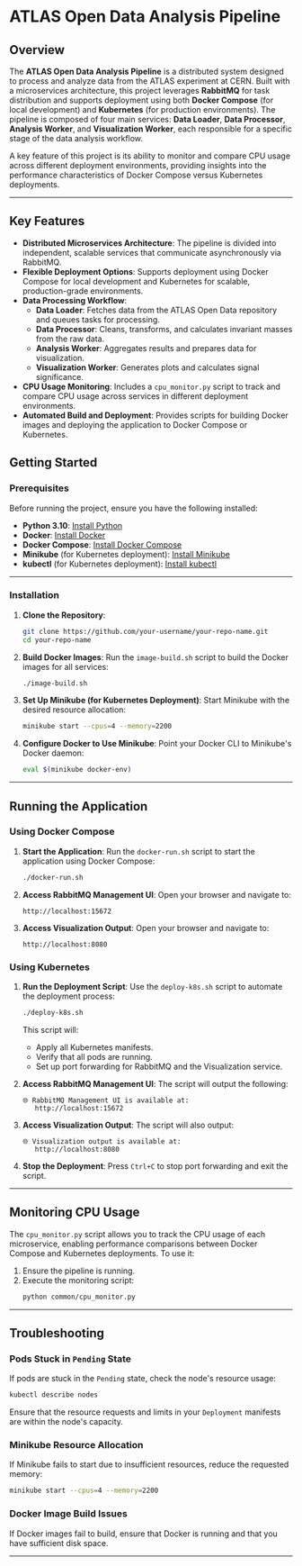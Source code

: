 
# ATLAS Open Data Analysis Pipeline

## Overview
The **ATLAS Open Data Analysis Pipeline** is a distributed system designed to process and analyze data from the ATLAS experiment at CERN. Built with a microservices architecture, this project leverages **RabbitMQ** for task distribution and supports deployment using both **Docker Compose** (for local development) and **Kubernetes** (for production environments). The pipeline is composed of four main services: **Data Loader**, **Data Processor**, **Analysis Worker**, and **Visualization Worker**, each responsible for a specific stage of the data analysis workflow.

A key feature of this project is its ability to monitor and compare CPU usage across different deployment environments, providing insights into the performance characteristics of Docker Compose versus Kubernetes deployments.

---

## Key Features
- **Distributed Microservices Architecture**: The pipeline is divided into independent, scalable services that communicate asynchronously via RabbitMQ.
- **Flexible Deployment Options**: Supports deployment using Docker Compose for local development and Kubernetes for scalable, production-grade environments.
- **Data Processing Workflow**:
  - **Data Loader**: Fetches data from the ATLAS Open Data repository and queues tasks for processing.
  - **Data Processor**: Cleans, transforms, and calculates invariant masses from the raw data.
  - **Analysis Worker**: Aggregates results and prepares data for visualization.
  - **Visualization Worker**: Generates plots and calculates signal significance.
- **CPU Usage Monitoring**: Includes a `cpu_monitor.py` script to track and compare CPU usage across services in different deployment environments.
- **Automated Build and Deployment**: Provides scripts for building Docker images and deploying the application to Docker Compose or Kubernetes.


## Getting Started

### Prerequisites
Before running the project, ensure you have the following installed:
- **Python 3.10**: [Install Python](https://www.python.org/downloads/)
- **Docker**: [Install Docker](https://docs.docker.com/get-docker/)
- **Docker Compose**: [Install Docker Compose](https://docs.docker.com/compose/install/)
- **Minikube** (for Kubernetes deployment): [Install Minikube](https://minikube.sigs.k8s.io/docs/start/)
- **kubectl** (for Kubernetes deployment): [Install kubectl](https://kubernetes.io/docs/tasks/tools/install-kubectl/)

---

### Installation
1. **Clone the Repository**:
   ```bash
   git clone https://github.com/your-username/your-repo-name.git
   cd your-repo-name
   ```

2. **Build Docker Images**:
   Run the `image-build.sh` script to build the Docker images for all services:
   ```bash
   ./image-build.sh
   ```

3. **Set Up Minikube (for Kubernetes Deployment)**:
   Start Minikube with the desired resource allocation:
   ```bash
   minikube start --cpus=4 --memory=2200
   ```

4. **Configure Docker to Use Minikube**:
   Point your Docker CLI to Minikube's Docker daemon:
   ```bash
   eval $(minikube docker-env)
   ```

---

## Running the Application

### Using Docker Compose
1. **Start the Application**:
   Run the `docker-run.sh` script to start the application using Docker Compose:
   ```bash
   ./docker-run.sh
   ```

2. **Access RabbitMQ Management UI**:
   Open your browser and navigate to:
   ```
   http://localhost:15672

3. **Access Visualization Output**:
   Open your browser and navigate to:
   ```
   http://localhost:8080
   ```

### Using Kubernetes
1. **Run the Deployment Script**:
   Use the `deploy-k8s.sh` script to automate the deployment process:
   ```bash
   ./deploy-k8s.sh
   ```

   This script will:
   - Apply all Kubernetes manifests.
   - Verify that all pods are running.
   - Set up port forwarding for RabbitMQ and the Visualization service.

2. **Access RabbitMQ Management UI**:
   The script will output the following:
   ```
   🌐 RabbitMQ Management UI is available at:
      http://localhost:15672
   ```

3. **Access Visualization Output**:
   The script will also output:
   ```
   🌐 Visualization output is available at:
      http://localhost:8080
   ```

4. **Stop the Deployment**:
   Press `Ctrl+C` to stop port forwarding and exit the script.

---

## Monitoring CPU Usage
The `cpu_monitor.py` script allows you to track the CPU usage of each microservice, enabling performance comparisons between Docker Compose and Kubernetes deployments. To use it:
1. Ensure the pipeline is running.
2. Execute the monitoring script:
   ```bash
   python common/cpu_monitor.py
   ```

---

## Troubleshooting

### Pods Stuck in `Pending` State
If pods are stuck in the `Pending` state, check the node's resource usage:
```bash
kubectl describe nodes
```
Ensure that the resource requests and limits in your `Deployment` manifests are within the node's capacity.

### Minikube Resource Allocation
If Minikube fails to start due to insufficient resources, reduce the requested memory:
```bash
minikube start --cpus=4 --memory=2200
```

### Docker Image Build Issues
If Docker images fail to build, ensure that Docker is running and that you have sufficient disk space.

---


